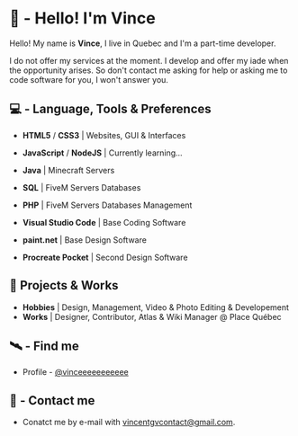 # 💎 - Hello! I'm Vince

Hello! My name is **Vince**, I live in Quebec and I'm a part-time developer.

I do not offer my services at the moment. I develop and offer my iade when the opportunity arises. So don't contact me asking for help or asking me to code software for you, I won't answer you.

## 💻 - Language, Tools & Preferences
- **HTML5** / **CSS3** | Websites, GUI & Interfaces
- **JavaScript** / **NodeJS** | Currently learning...
- **Java** | Minecraft Servers
- **SQL** | FiveM Servers Databases
- **PHP** | FiveM Servers Databases Management

- **Visual Studio Code** | Base Coding Software
- **paint.net** | Base Design Software
- **Procreate Pocket** | Second Design Software

## 💼 Projects & Works
- **Hobbies** | Design, Management, Video & Photo Editing & Developement
- **Works** | Designer, Contributor, Atlas & Wiki Manager @ Place Québec

## 🛰️ - Find me

 - Profile - [@vinceeeeeeeeeee](https://github.com/vinceeeeeeeeeee)

## 📡 - Contact me
 - Conatct me by e-mail with [vincentgvcontact@gmail.com](vincentgvcontact@gmail.com).

